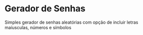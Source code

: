 ﻿# Gerador de Senhas
Simples gerador de senhas aleatórias com opção de incluir letras maíusculas, números e símbolos

